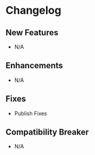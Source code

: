 # Changelog

## New Features

 - N/A

## Enhancements

 - N/A

## Fixes

 - Publish Fixes

## Compatibility Breaker

 - N/A
